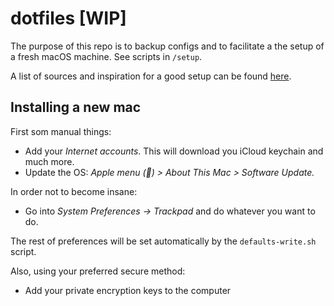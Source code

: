 # dotfiles [WIP]

The purpose of this repo is to backup configs and to facilitate a the setup of a fresh macOS machine. See scripts in `/setup`.

A list of sources and inspiration for a good setup can be found [here](setup/sources.txt).

## Installing a new mac

First som manual things:

* Add your *Internet accounts*. This will download you iCloud keychain and much more.
* Update the OS: *Apple menu () > About This Mac > Software Update.*

In order not to become insane:

* Go into *System Preferences -> Trackpad* and do whatever you want to do.


The rest of preferences will be set automatically by the `defaults-write.sh` script.


Also, using your preferred secure method:

* Add your private encryption keys to the computer
